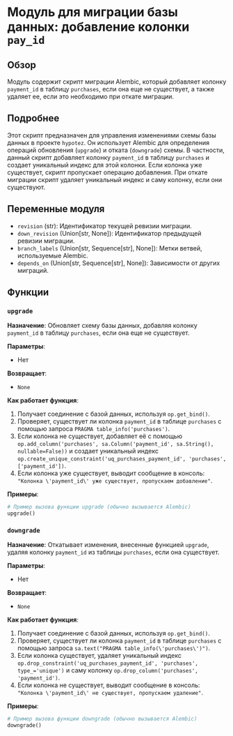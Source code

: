 # Модуль для миграции базы данных: добавление колонки `pay_id`

## Обзор

Модуль содержит скрипт миграции Alembic, который добавляет колонку `payment_id` в таблицу `purchases`, если она еще не существует, а также удаляет ее, если это необходимо при откате миграции.

## Подробнее

Этот скрипт предназначен для управления изменениями схемы базы данных в проекте `hypotez`. Он использует Alembic для определения операций обновления (`upgrade`) и отката (`downgrade`) схемы. В частности, данный скрипт добавляет колонку `payment_id` в таблицу `purchases` и создает уникальный индекс для этой колонки. Если колонка уже существует, скрипт пропускает операцию добавления. При откате миграции скрипт удаляет уникальный индекс и саму колонку, если они существуют.

## Переменные модуля

- `revision` (str): Идентификатор текущей ревизии миграции.
- `down_revision` (Union[str, None]): Идентификатор предыдущей ревизии миграции.
- `branch_labels` (Union[str, Sequence[str], None]): Метки ветвей, используемые Alembic.
- `depends_on` (Union[str, Sequence[str], None]): Зависимости от других миграций.

## Функции

### `upgrade`

**Назначение**: Обновляет схему базы данных, добавляя колонку `payment_id` в таблицу `purchases`, если она еще не существует.

**Параметры**:
- Нет

**Возвращает**:
- `None`

**Как работает функция**:

1.  Получает соединение с базой данных, используя `op.get_bind()`.
2.  Проверяет, существует ли колонка `payment_id` в таблице `purchases` с помощью запроса `PRAGMA table_info('purchases')`.
3.  Если колонка не существует, добавляет её с помощью `op.add_column('purchases', sa.Column('payment_id', sa.String(), nullable=False))` и создает уникальный индекс `op.create_unique_constraint('uq_purchases_payment_id', 'purchases', ['payment_id'])`.
4.  Если колонка уже существует, выводит сообщение в консоль: `"Колонка \'payment_id\' уже существует, пропускаем добавление"`.

**Примеры**:

```python
# Пример вызова функции upgrade (обычно вызывается Alembic)
upgrade()
```

### `downgrade`

**Назначение**: Откатывает изменения, внесенные функцией `upgrade`, удаляя колонку `payment_id` из таблицы `purchases`, если она существует.

**Параметры**:
- Нет

**Возвращает**:
- `None`

**Как работает функция**:

1.  Получает соединение с базой данных, используя `op.get_bind()`.
2.  Проверяет, существует ли колонка `payment_id` в таблице `purchases` с помощью запроса `sa.text("PRAGMA table_info(\'purchases\')")`.
3.  Если колонка существует, удаляет уникальный индекс `op.drop_constraint('uq_purchases_payment_id', 'purchases', type_='unique')` и саму колонку `op.drop_column('purchases', 'payment_id')`.
4.  Если колонка не существует, выводит сообщение в консоль: `"Колонка \'payment_id\' не существует, пропускаем удаление"`.

**Примеры**:

```python
# Пример вызова функции downgrade (обычно вызывается Alembic)
downgrade()